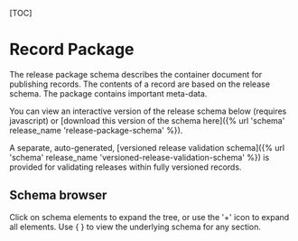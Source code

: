 [TOC]

# Record Package

<span class="lead">The release package schema describes the container document for publishing records. The contents of a record are based on the release schema. The package contains important meta-data.</span>

You can view an interactive version of the release schema below (requires javascript) or [download this version of the schema here]({% url 'schema' release_name 'release-package-schema' %}).

A separate, auto-generated, [versioned release validation schema]({% url 'schema' release_name 'versioned-release-validation-schema' %}) is provided for validating releases within fully versioned records.

## Schema browser

Click on schema elements to expand the tree, or use the '+' icon to expand all elements. Use { } to view the underlying schema for any section.

<script src="{{ STATIC_URL }}docson/widget.js" data-schema="{% url 'schema' release_name 'record-package-schema' %}"></script>

